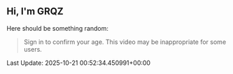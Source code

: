 ## Hi, I'm GRQZ
Here should be something random:  
> Sign in to confirm your age. This video may be inappropriate for some users.


Last Update: 2025-10-21 00:52:34.450991+00:00
